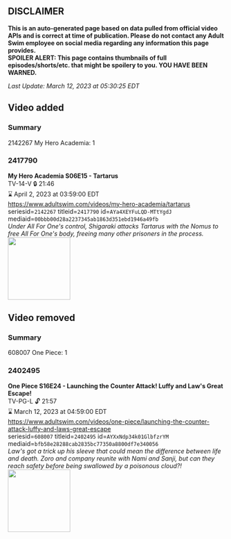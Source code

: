 ## DISCLAIMER
**This is an auto-generated page based on data pulled from official video APIs and is correct at time of publication. Please do not contact any Adult Swim employee on social media regarding any information this page provides.**  
**SPOILER ALERT: This page contains thumbnails of full episodes/shorts/etc. that might be spoilery to you. YOU HAVE BEEN WARNED.**  

_Last Update: March 12, 2023 at 05:30:25 EDT_
## Video added
### Summary
2142267 My Hero Academia: 1  
### 2417790
**My Hero Academia S06E15 - Tartarus**  
TV-14-V 🔒 21:46  
⌛ April 2, 2023 at 03:59:00 EDT  
https://www.adultswim.com/videos/my-hero-academia/tartarus  
seriesid=`2142267` titleid=`2417790` id=`AYa4XEYFuLQD-MTtYgdJ` mediaid=`00bbb00d28a2237345ab1863d351ebd1946a49fb`  
_Under All For One's control, Shigaraki attacks Tartarus with the Nomus to free All For One's body, freeing many other prisoners in the process._  
<a href="https://media.cdn.adultswim.com/uploads/20230311/thumbnails/2_23311201702-MHA128Still001tiny.png"><img src="https://media.cdn.adultswim.com/uploads/20230311/thumbnails/2_23311201702-MHA128Still001tiny.png" height="144px" /></a>
## Video removed
### Summary
608007 One Piece: 1  
### 2402495
**One Piece S16E24 - Launching the Counter Attack! Luffy and Law's Great Escape!**  
TV-PG-L 🔓 21:57  
⌛ March 12, 2023 at 04:59:00 EDT  
https://www.adultswim.com/videos/one-piece/launching-the-counter-attack-luffy-and-laws-great-escape  
seriesid=`608007` titleid=`2402495` id=`AYXxNdp34k01GlbfzrYM` mediaid=`bfb58e28288cab2835bc77350a8800df7e340056`  
_Law's got a trick up his sleeve that could mean the difference between life and death. Zoro and company reunite with Nami and Sanji, but can they reach safety before being swallowed by a poisonous cloud?!_  
<a href="https://media.cdn.adultswim.com/uploads/20230128/thumbnails/2_23128180402-OnePieceStill001tiny.png"><img src="https://media.cdn.adultswim.com/uploads/20230128/thumbnails/2_23128180402-OnePieceStill001tiny.png" height="144px" /></a>
